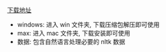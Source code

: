 [下载地址](https://share.weiyun.com/lXwe2eJI)

* windows: 进入 win 文件夹, 下载压缩包解压即可使用
* max: 进入 mac 文件夹, 下载安装即可使用
* 数据: 包含自然语言处理必要的 nltk 数据